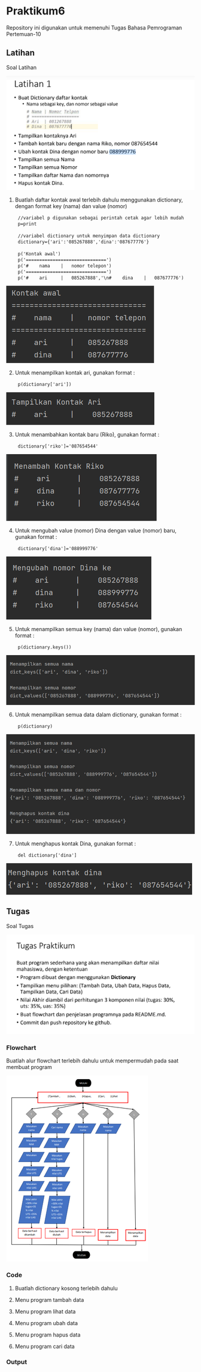 # Praktikum6

Repository ini digunakan untuk memenuhi Tugas Bahasa Pemrograman Pertemuan-10

## Latihan

Soal Latihan

![Foto](Foto/Soal%20Latihan.png)

1. Buatlah daftar kontak awal terlebih dahulu menggunakan dictionary, dengan format key (nama) dan value (nomor)

        //variabel p digunakan sebagai perintah cetak agar lebih mudah
        p=print

        //variabel dictionary untuk menyimpan data dictionary
        dictionary={'ari':'085267888','dina':'087677776'}

        p('Kontak awal')
        p('==============================')
        p('#    nama    |   nomor telepon')
        p('==============================')
        p('#    ari     |   085267888','\n#    dina    |   087677776')

![Foto](Foto/Tampil%20kontak%20awal.png)

2. Untuk menampilkan kontak ari, gunakan format :

        p(dictionary['ari'])

![Foto](Foto/Tampil%20kontak%20ari.png)

3. Untuk menambahkan kontak baru (Riko), gunakan format :

        dictionary['riko']='087654544'

![Foto](Foto/Tambah%20kontak.png)

4. Untuk mengubah value (nomor) Dina dengan value (nomor) baru, gunakan format :

        dictionary['dina']='088999776'

![Foto](Foto/Ubah%20nomor.png)

5. Untuk menampilkan semua key (nama) dan value (nomor), gunakan format :

        p(dictionary.keys())

![Foto](Foto/Tampil%20semua%20nama%20dan%20nomor.png)

6. Untuk menampilkan semua data dalam dictionary, gunakan format :

        p(dictionary)

![Foto](Foto/Tampil%20semua%20data.png)

7. Untuk menghapus kontak Dina, gunakan format :

        del dictionary['dina']

![Foto](Foto/Hapus%20kontak%20dina.png)

## Tugas

Soal Tugas

![Foto](Foto/Soal%20Tugas.png)

### Flowchart

Buatlah alur flowchart terlebih dahulu untuk mempermudah pada saat membuat program

![Foto](Foto/Flowchart%20Tugas.png)

### Code

1. Buatlah dictionary kosong terlebih dahulu



2. Menu program tambah data



3. Menu program lihat data



4. Menu program ubah data



5. Menu program hapus data



6. Menu program cari data

### Output